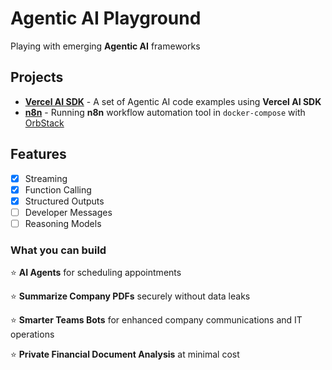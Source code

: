 # Agentic AI Playground

Playing with emerging **Agentic AI** frameworks

## Projects

- **[Vercel AI SDK](./docs/ai-sdk.md)** - A set of Agentic AI code examples using **Vercel AI SDK**
- **[n8n](./docs/n8n.md)** - Running **n8n** workflow automation tool in `docker-compose` with [OrbStack](https://docs.orbstack.dev/docker/domains)

## Features

- [x] Streaming
- [x] Function Calling
- [x] Structured Outputs
- [ ] Developer Messages
- [ ] Reasoning Models

### What you can build

⭐️ **AI Agents** for scheduling appointments

⭐️ **Summarize Company PDFs** securely without data leaks

⭐️ **Smarter Teams Bots** for enhanced company communications and IT operations

⭐️ **Private Financial Document Analysis** at minimal cost
